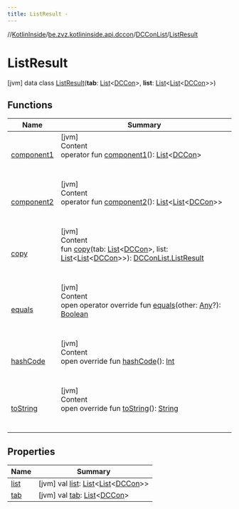 ```yaml
---
title: ListResult -
---
```

//[KotlinInside](../../../index.md)/[be.zvz.kotlininside.api.dccon](../../index.md)/[DCConList](../index.md)/[ListResult](index.md)



# ListResult  
 [jvm] data class [ListResult](index.md)(**tab**: [List](https://kotlinlang.org/api/latest/jvm/stdlib/kotlin.collections/-list/index.html)<[DCCon](../../../be.zvz.kotlininside.api.type/-d-c-con/index.md)>, **list**: [List](https://kotlinlang.org/api/latest/jvm/stdlib/kotlin.collections/-list/index.html)<[List](https://kotlinlang.org/api/latest/jvm/stdlib/kotlin.collections/-list/index.html)<[DCCon](../../../be.zvz.kotlininside.api.type/-d-c-con/index.md)>>)   


## Functions  
  
|  Name|  Summary| 
|---|---|
| [component1](component1.md)| [jvm]  <br>Content  <br>operator fun [component1](component1.md)(): [List](https://kotlinlang.org/api/latest/jvm/stdlib/kotlin.collections/-list/index.html)<[DCCon](../../../be.zvz.kotlininside.api.type/-d-c-con/index.md)>  <br><br><br>
| [component2](component2.md)| [jvm]  <br>Content  <br>operator fun [component2](component2.md)(): [List](https://kotlinlang.org/api/latest/jvm/stdlib/kotlin.collections/-list/index.html)<[List](https://kotlinlang.org/api/latest/jvm/stdlib/kotlin.collections/-list/index.html)<[DCCon](../../../be.zvz.kotlininside.api.type/-d-c-con/index.md)>>  <br><br><br>
| [copy](copy.md)| [jvm]  <br>Content  <br>fun [copy](copy.md)(tab: [List](https://kotlinlang.org/api/latest/jvm/stdlib/kotlin.collections/-list/index.html)<[DCCon](../../../be.zvz.kotlininside.api.type/-d-c-con/index.md)>, list: [List](https://kotlinlang.org/api/latest/jvm/stdlib/kotlin.collections/-list/index.html)<[List](https://kotlinlang.org/api/latest/jvm/stdlib/kotlin.collections/-list/index.html)<[DCCon](../../../be.zvz.kotlininside.api.type/-d-c-con/index.md)>>): [DCConList.ListResult](index.md)  <br><br><br>
| [equals](https://kotlinlang.org/api/latest/jvm/stdlib/kotlin/-any/equals.html)| [jvm]  <br>Content  <br>open operator override fun [equals](https://kotlinlang.org/api/latest/jvm/stdlib/kotlin/-any/equals.html)(other: [Any](https://kotlinlang.org/api/latest/jvm/stdlib/kotlin/-any/index.html)?): [Boolean](https://kotlinlang.org/api/latest/jvm/stdlib/kotlin/-boolean/index.html)  <br><br><br>
| [hashCode](https://kotlinlang.org/api/latest/jvm/stdlib/kotlin/-any/hash-code.html)| [jvm]  <br>Content  <br>open override fun [hashCode](https://kotlinlang.org/api/latest/jvm/stdlib/kotlin/-any/hash-code.html)(): [Int](https://kotlinlang.org/api/latest/jvm/stdlib/kotlin/-int/index.html)  <br><br><br>
| [toString](https://kotlinlang.org/api/latest/jvm/stdlib/kotlin/-any/to-string.html)| [jvm]  <br>Content  <br>open override fun [toString](https://kotlinlang.org/api/latest/jvm/stdlib/kotlin/-any/to-string.html)(): [String](https://kotlinlang.org/api/latest/jvm/stdlib/kotlin/-string/index.html)  <br><br><br>


## Properties  
  
|  Name|  Summary| 
|---|---|
| [list](index.md#be.zvz.kotlininside.api.dccon/DCConList.ListResult/list/#/PointingToDeclaration/)|  [jvm] val [list](index.md#be.zvz.kotlininside.api.dccon/DCConList.ListResult/list/#/PointingToDeclaration/): [List](https://kotlinlang.org/api/latest/jvm/stdlib/kotlin.collections/-list/index.html)<[List](https://kotlinlang.org/api/latest/jvm/stdlib/kotlin.collections/-list/index.html)<[DCCon](../../../be.zvz.kotlininside.api.type/-d-c-con/index.md)>>   <br>
| [tab](index.md#be.zvz.kotlininside.api.dccon/DCConList.ListResult/tab/#/PointingToDeclaration/)|  [jvm] val [tab](index.md#be.zvz.kotlininside.api.dccon/DCConList.ListResult/tab/#/PointingToDeclaration/): [List](https://kotlinlang.org/api/latest/jvm/stdlib/kotlin.collections/-list/index.html)<[DCCon](../../../be.zvz.kotlininside.api.type/-d-c-con/index.md)>   <br>

